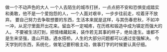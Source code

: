 做一个不动声色的大人
一个人去陌生的城市打拼，一点点把不安和恐惧变成踏实和勇敢，他不是一个爱抱怨的人，一个人面对艰辛，一步步往前走，咬着牙不放弃。
要自己努力去争取想要的东西，生活本来就是这样，与其伤春悲秋，不如冲一冲，从泥泞里面开出花来。留血不一定喊疼，在历练和锻造中成为镇定而强大的人。
不要被生活打到，把情绪藏起来，装作若无其事的样子，绝处逢生。谁都不是生来坚强，逢山开路，遇水搭桥。人生的大部分问题都可以通过变强解决。
今天学到的东西，系统化，做笔记要积极主动，做事打字的时候要认真仔细。
